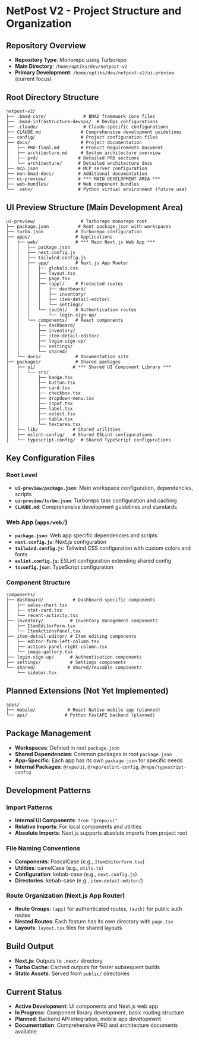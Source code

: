 # NetPost V2 - Project Structure and Organization

## Repository Overview

- **Repository Type**: Monorepo using Turborepo
- **Main Directory**: `/home/optiks/dev/netpost-v2`
- **Primary Development**: `/home/optiks/dev/netpost-v2/ui-preview` (current focus)

## Root Directory Structure

```
netpost-v2/
├── .bmad-core/              # BMAD framework core files
├── .bmad-infrastructure-devops/  # DevOps configurations
├── .claude/                 # Claude-specific configurations
├── CLAUDE.md               # Comprehensive development guidelines
├── config/                 # Project configuration files
├── docs/                   # Project documentation
│   ├── PRD-final.md        # Product Requirements Document
│   ├── architecture.md     # System architecture overview
│   ├── prd/               # Detailed PRD sections
│   └── architecture/      # Detailed architecture docs
├── mcp.json               # MCP server configuration
├── non-bmad-docs/         # Additional documentation
├── ui-preview/            # *** MAIN DEVELOPMENT AREA ***
├── web-bundles/           # Web component bundles
└── .venv/                 # Python virtual environment (future use)
```

## UI Preview Structure (Main Development Area)

```
ui-preview/                 # Turborepo monorepo root
├── package.json           # Root package.json with workspaces
├── turbo.json            # Turborepo configuration
├── apps/                 # Applications
│   ├── web/              # *** Main Next.js Web App ***
│   │   ├── package.json
│   │   ├── next.config.js
│   │   ├── tailwind.config.js
│   │   ├── app/          # Next.js App Router
│   │   │   ├── globals.css
│   │   │   ├── layout.tsx
│   │   │   ├── page.tsx
│   │   │   ├── (app)/    # Protected routes
│   │   │   │   ├── dashboard/
│   │   │   │   ├── inventory/
│   │   │   │   ├── item-detail-editor/
│   │   │   │   └── settings/
│   │   │   └── (auth)/   # Authentication routes
│   │   │       └── login-sign-up/
│   │   └── components/   # React components
│   │       ├── dashboard/
│   │       ├── inventory/
│   │       ├── item-detail-editor/
│   │       ├── login-sign-up/
│   │       ├── settings/
│   │       └── shared/
│   └── docs/             # Documentation site
├── packages/             # Shared packages
│   ├── ui/              # *** Shared UI Component Library ***
│   │   └── src/
│   │       ├── badge.tsx
│   │       ├── button.tsx
│   │       ├── card.tsx
│   │       ├── checkbox.tsx
│   │       ├── dropdown-menu.tsx
│   │       ├── input.tsx
│   │       ├── label.tsx
│   │       ├── select.tsx
│   │       ├── table.tsx
│   │       └── textarea.tsx
│   ├── lib/             # Shared utilities
│   ├── eslint-config/   # Shared ESLint configurations
│   └── typescript-config/  # Shared TypeScript configurations
```

## Key Configuration Files

### Root Level

- **`ui-preview/package.json`**: Main workspace configuration, dependencies, scripts
- **`ui-preview/turbo.json`**: Turborepo task configuration and caching
- **`CLAUDE.md`**: Comprehensive development guidelines and standards

### Web App (`apps/web/`)

- **`package.json`**: Web app specific dependencies and scripts
- **`next.config.js`**: Next.js configuration
- **`tailwind.config.js`**: Tailwind CSS configuration with custom colors and fonts
- **`eslint.config.js`**: ESLint configuration extending shared config
- **`tsconfig.json`**: TypeScript configuration

### Component Structure

```
components/
├── dashboard/           # Dashboard-specific components
│   ├── sales-chart.tsx
│   ├── stat-card.tsx
│   └── recent-activity.tsx
├── inventory/          # Inventory management components
│   ├── ItemEditorForm.tsx
│   └── ItemActionsPanel.tsx
├── item-detail-editor/ # Item editing components
│   ├── editor-form-left-column.tsx
│   ├── actions-panel-right-column.tsx
│   └── image-gallery.tsx
├── login-sign-up/      # Authentication components
├── settings/           # Settings components
└── shared/            # Shared/reusable components
    └── sidebar.tsx
```

## Planned Extensions (Not Yet Implemented)

```
apps/
├── mobile/            # React Native mobile app (planned)
└── api/              # Python FastAPI backend (planned)
```

## Package Management

- **Workspaces**: Defined in root `package.json`
- **Shared Dependencies**: Common packages in root `package.json`
- **App-Specific**: Each app has its own `package.json` for specific needs
- **Internal Packages**: `@repo/ui`, `@repo/eslint-config`, `@repo/typescript-config`

## Development Patterns

### Import Patterns

- **Internal UI Components**: `from "@repo/ui"`
- **Relative Imports**: For local components and utilities
- **Absolute Imports**: Next.js supports absolute imports from project root

### File Naming Conventions

- **Components**: PascalCase (e.g., `ItemEditorForm.tsx`)
- **Utilities**: camelCase (e.g., `utils.ts`)
- **Configuration**: kebab-case (e.g., `next.config.js`)
- **Directories**: kebab-case (e.g., `item-detail-editor/`)

### Route Organization (Next.js App Router)

- **Route Groups**: `(app)` for authenticated routes, `(auth)` for public auth routes
- **Nested Routes**: Each feature has its own directory with `page.tsx`
- **Layouts**: `layout.tsx` files for shared layouts

## Build Output

- **Next.js**: Outputs to `.next/` directory
- **Turbo Cache**: Cached outputs for faster subsequent builds
- **Static Assets**: Served from `public/` directories

## Current Status

- **Active Development**: UI components and Next.js web app
- **In Progress**: Component library development, basic routing structure
- **Planned**: Backend API integration, mobile app development
- **Documentation**: Comprehensive PRD and architecture documents available
